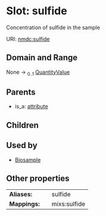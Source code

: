 
# Slot: sulfide


Concentration of sulfide in the sample

URI: [nmdc:sulfide](https://microbiomedata/meta/sulfide)


## Domain and Range

None &#8594;  <sub>0..1</sub> [QuantityValue](QuantityValue.md)

## Parents

 *  is_a: [attribute](attribute.md)

## Children


## Used by

 * [Biosample](Biosample.md)

## Other properties

|  |  |  |
| --- | --- | --- |
| **Aliases:** | | sulfide |
| **Mappings:** | | mixs:sulfide |

